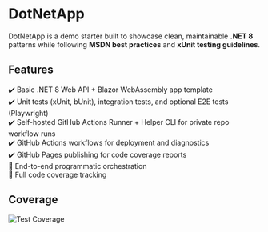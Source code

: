 # DotNetApp

DotNetApp is a demo starter built to showcase clean, maintainable **.NET 8** patterns while following **MSDN best practices** and **xUnit testing guidelines**.

## Features

✔️ Basic .NET 8 Web API + Blazor WebAssembly app template  
✔️ Unit tests (xUnit, bUnit), integration tests, and optional E2E tests (Playwright)  
✔️ Self-hosted GitHub Actions Runner + Helper CLI for private repo workflow runs  
✔️ GitHub Actions workflows for deployment and diagnostics  
✔️ GitHub Pages publishing for code coverage reports  
🚧 End-to-end programmatic orchestration  
🚧 Full code coverage tracking

## Coverage

![Test Coverage](https://hutchisonkim.github.io/dot-net-app/coverage-summary.svg)
